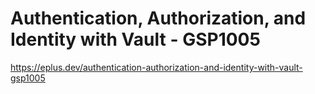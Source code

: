 # Authentication, Authorization, and Identity with Vault - GSP1005

<https://eplus.dev/authentication-authorization-and-identity-with-vault-gsp1005>